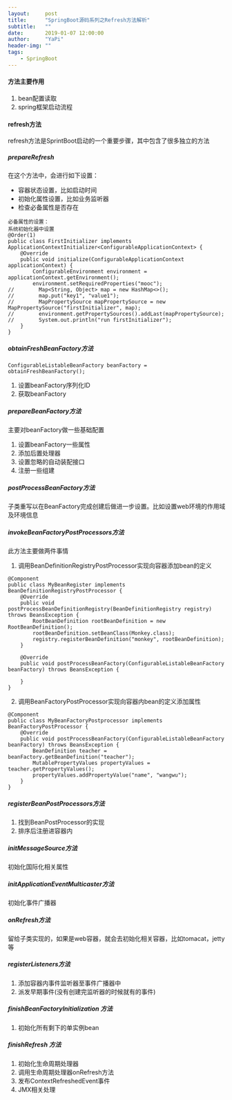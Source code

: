 ```yaml
---
layout:     post
title:      "SpringBoot源码系列之Refresh方法解析"
subtitle:   ""
date:       2019-01-07 12:00:00
author:     "YaPi"
header-img: ""
tags:
    - SpringBoot
---
```


#### 方法主要作用

1. bean配置读取
2. spring框架启动流程

#### refresh方法

refresh方法是SprintBoot启动的一个重要步骤，其中包含了很多独立的方法

##### prepareRefresh
在这个方法中，会进行如下设置：

- 容器状态设置，比如启动时间
- 初始化属性设置，比如业务监听器
- 检查必备属性是否存在

```
必备属性的设置：
系统初始化器中设置
@Order(1)
public class FirstInitializer implements ApplicationContextInitializer<ConfigurableApplicationContext> {
    @Override
    public void initialize(ConfigurableApplicationContext applicationContext) {
        ConfigurableEnvironment environment = applicationContext.getEnvironment();
        environment.setRequiredProperties("mooc");
//        Map<String, Object> map = new HashMap<>();
//        map.put("key1", "value1");
//        MapPropertySource mapPropertySource = new MapPropertySource("firstInitializer", map);
//        environment.getPropertySources().addLast(mapPropertySource);
//        System.out.println("run firstInitializer");
    }
}
```

##### obtainFreshBeanFactory方法

```
ConfigurableListableBeanFactory beanFactory = obtainFreshBeanFactory();
```

1. 设置beanFactory序列化ID
2. 获取beanFactory

##### prepareBeanFactory方法

主要对beanFactory做一些基础配置

1. 设置beanFactory一些属性
2. 添加后置处理器
3. 设置忽略的自动装配接口
4. 注册一些组建

##### postProcessBeanFactory方法

子类重写以在BeanFactory完成创建后做进一步设置。比如设置web环境的作用域及环境信息

##### invokeBeanFactoryPostProcessors方法

此方法主要做两件事情

1. 调用BeanDefinitionRegistryPostProcessor实现向容器添加bean的定义

```
@Component
public class MyBeanRegister implements BeanDefinitionRegistryPostProcessor {
    @Override
    public void postProcessBeanDefinitionRegistry(BeanDefinitionRegistry registry) throws BeansException {
        RootBeanDefinition rootBeanDefinition = new RootBeanDefinition();
        rootBeanDefinition.setBeanClass(Monkey.class);
        registry.registerBeanDefinition("monkey", rootBeanDefinition);
    }

    @Override
    public void postProcessBeanFactory(ConfigurableListableBeanFactory beanFactory) throws BeansException {

    }
}
```

2. 调用BeanFactoryPostProcessor实现向容器内bean的定义添加属性

```
@Component
public class MyBeanFactoryPostprocessor implements BeanFactoryPostProcessor {
    @Override
    public void postProcessBeanFactory(ConfigurableListableBeanFactory beanFactory) throws BeansException {
        BeanDefinition teacher = beanFactory.getBeanDefinition("teacher");
        MutablePropertyValues propertyValues = teacher.getPropertyValues();
        propertyValues.addPropertyValue("name", "wangwu");
    }
}
```

##### registerBeanPostProcessors方法

1. 找到BeanPostProcessor的实现
2. 排序后注册进容器内

##### initMessageSource方法

初始化国际化相关属性

##### initApplicationEventMulticaster方法
初始化事件广播器


##### onRefresh方法
留给子类实现的，如果是web容器，就会去初始化相关容器，比如tomacat，jetty等


##### registerListeners方法

1. 添加容器内事件监听器至事件广播器中
2. 派发早期事件(没有创建完监听器的时候就有的事件)

##### finishBeanFactoryInitialization 方法

1. 初始化所有剩下的单实例bean


##### finishRefresh 方法

1. 初始化生命周期处理器
2. 调用生命周期处理器onRefresh方法
3. 发布ContextRefreshedEvent事件
4. JMX相关处理




